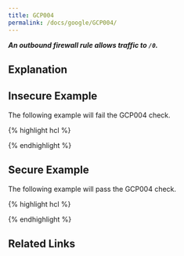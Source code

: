 ```yaml
---
title: GCP004
permalink: /docs/google/GCP004/
---
```


***An outbound firewall rule allows traffic to `/0`.***

## Explanation



## Insecure Example

The following example will fail the GCP004 check.

{% highlight hcl %}

{% endhighlight %}

## Secure Example

The following example will pass the GCP004 check.

{% highlight hcl %}

{% endhighlight %}

## Related Links



